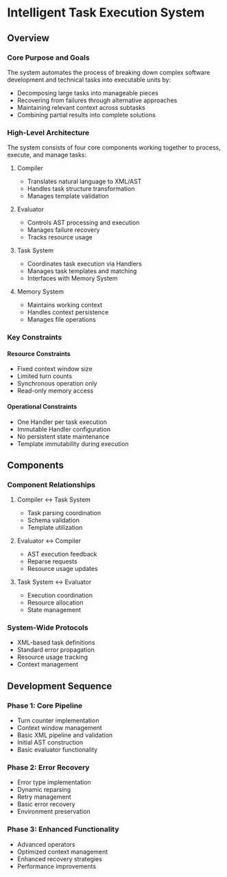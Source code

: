 # Intelligent Task Execution System

## Overview

### Core Purpose and Goals
The system automates the process of breaking down complex software development and technical tasks into executable units by:
- Decomposing large tasks into manageable pieces
- Recovering from failures through alternative approaches
- Maintaining relevant context across subtasks
- Combining partial results into complete solutions

### High-Level Architecture
The system consists of four core components working together to process, execute, and manage tasks:

1. Compiler
   - Translates natural language to XML/AST
   - Handles task structure transformation
   - Manages template validation

2. Evaluator
   - Controls AST processing and execution
   - Manages failure recovery
   - Tracks resource usage

3. Task System
   - Coordinates task execution via Handlers
   - Manages task templates and matching
   - Interfaces with Memory System

4. Memory System
   - Maintains working context
   - Handles context persistence
   - Manages file operations

### Key Constraints

#### Resource Constraints
- Fixed context window size
- Limited turn counts
- Synchronous operation only
- Read-only memory access

#### Operational Constraints  
- One Handler per task execution
- Immutable Handler configuration
- No persistent state maintenance
- Template immutability during execution

## Components

### Component Relationships
1. Compiler ↔ Task System
   - Task parsing coordination
   - Schema validation
   - Template utilization

2. Evaluator ↔ Compiler
   - AST execution feedback
   - Reparse requests
   - Resource usage updates

3. Task System ↔ Evaluator
   - Execution coordination
   - Resource allocation
   - State management

### System-Wide Protocols
- XML-based task definitions
- Standard error propagation
- Resource usage tracking
- Context management

## Development Sequence

### Phase 1: Core Pipeline
- Turn counter implementation
- Context window management
- Basic XML pipeline and validation
- Initial AST construction
- Basic evaluator functionality

### Phase 2: Error Recovery
- Error type implementation
- Dynamic reparsing
- Retry management
- Basic error recovery
- Environment preservation

### Phase 3: Enhanced Functionality  
- Advanced operators
- Optimized context management
- Enhanced recovery strategies
- Performance improvements